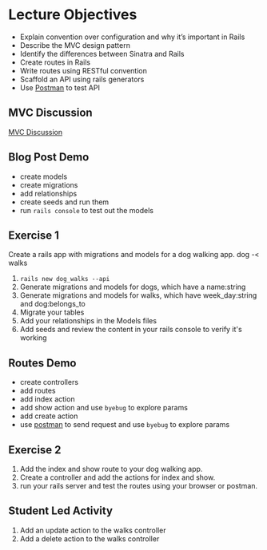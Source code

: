 # Lecture Objectives

- Explain convention over configuration and why it’s important in Rails
- Describe the MVC design pattern
- Identify the differences between Sinatra and Rails
- Create routes in Rails 
- Write routes using RESTful convention
- Scaffold an API using rails generators
- Use [Postman](https://www.postman.com/downloads/) to test API

## MVC Discussion

[MVC Discussion](https://hackmd.io/7o2CsWGGSAmvWjeuFApnjA)

## Blog Post Demo

- create models
- create migrations
- add relationships
- create seeds and run them
- run `rails console` to test out the models

## Exercise 1

Create a rails app with migrations and models for a dog walking app.
dog -< walks
1. `rails new dog_walks --api`
2. Generate migrations and models for dogs, which have a name:string
3. Generate migrations and models for walks, which have week_day:string and dog:belongs_to
4. Migrate your tables 
6. Add your relationships in the Models files
7. Add seeds and review the content in your rails console to verify it's working

## Routes Demo

- create controllers
- add routes
- add index action
- add show action and use `byebug` to explore params
- add create action 
- use [postman](https://www.postman.com/downloads/) to send request and use `byebug` to explore params

## Exercise 2

1. Add the index and show route to your dog walking app.
2. Create a controller and add the actions for index and show.
3. run your rails server and test the routes using your browser or postman.

## Student Led Activity

1. Add an update action to the walks controller
2. Add a delete action to the walks controller



